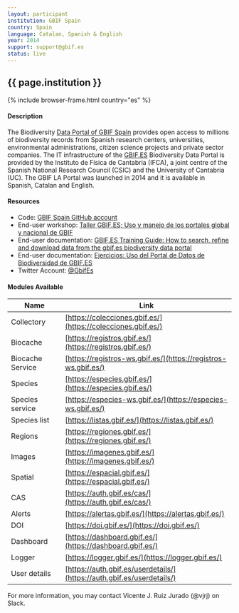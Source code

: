 ```yaml
---
layout: participant
institution: GBIF Spain
country: Spain
language: Catalan, Spanish & English
year: 2014
support: support@gbif.es
status: live
---
```


## {{ page.institution }}

{% include browser-frame.html country="es" %}

#### Description 

The Biodiversity [Data Portal of GBIF Spain](https://datos.gbif.es/) provides open access to millions of biodiversity records from Spanish research centers, universities, environmental administrations, citizen science projects and private sector companies. The IT infrastructure of the [GBIF.ES](http://gbif.es/) Biodiversity Data Portal is provided by the Instituto de Física de Cantabria (IFCA), a joint centre of the Spanish National Research Council (CSIC) and the University of Cantabria (UC). The GBIF LA Portal was launched in 2014 and it is available in Spanish, Catalan and English.

#### Resources

- Code: [GBIF Spain GitHub account](https://github.com/GBIFes)
- End-user workshop: [Taller GBIF.ES; Uso y manejo de los portales global y nacional de GBIF](https://www.gbif.es/talleres/portales-datos-generalitat/)
- End-user documentation: [GBIF.ES Training Guide: How to search, refine and download data from the gbif.es biodiversity data portal](https://www.gbif.es/wp-content/uploads/2020/07/online-exercises-gbifes-atlas-en.pdf)
- End-user documentation: [Ejercicios: Uso del Portal de Datos de Biodiversidad de GBIF.ES](https://www.gbif.es/wp-content/uploads/2019/09/online-exercises-atlas-es.pdf)
- Twitter Account: [@GbifEs](https://twitter.com/GbifEs)

#### Modules Available 

| Name             | Link                                                                   |
|------------------|------------------------------------------------------------------------|
| Collectory       | [https://colecciones.gbif.es/](https://colecciones.gbif.es/)           |
| Biocache         | [https://registros.gbif.es/](https://registros.gbif.es/)               |
| Biocache Service | [https://registros-ws.gbif.es/](https://registros-ws.gbif.es/)         |
| Species          | [https://especies.gbif.es/](https://especies.gbif.es/)                 |
| Species service  | [https://especies-ws.gbif.es/](https://especies-ws.gbif.es/)           |
| Species list     | [https://listas.gbif.es/](https://listas.gbif.es/)                     |
| Regions          | [https://regiones.gbif.es/](https://regiones.gbif.es/)                 |
| Images           | [https://imagenes.gbif.es/](https://imagenes.gbif.es/)                 |
| Spatial          | [https://espacial.gbif.es/](https://espacial.gbif.es/)                 |
| CAS              | [https://auth.gbif.es/cas/](https://auth.gbif.es/cas/)                 |
| Alerts           | [https://alertas.gbif.es/](https://alertas.gbif.es/)                   |
| DOI              | [https://doi.gbif.es/](https://doi.gbif.es/)                           |
| Dashboard        | [https://dashboard.gbif.es/](https://dashboard.gbif.es/)               |
| Logger           | [https://logger.gbif.es/](https://logger.gbif.es/)                     |
| User details     | [https://auth.gbif.es/userdetails/](https://auth.gbif.es/userdetails/) |


For more information, you may contact Vicente J. Ruiz Jurado (@vjrj) on Slack.
